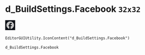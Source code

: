 # d_BuildSettings.Facebook `32x32`
<img src="/img/d_BuildSettings.Facebook.png" width=32 height=32>

``` CSharp
EditorGUIUtility.IconContent("d_BuildSettings.Facebook")
```
```
d_BuildSettings.Facebook
```

